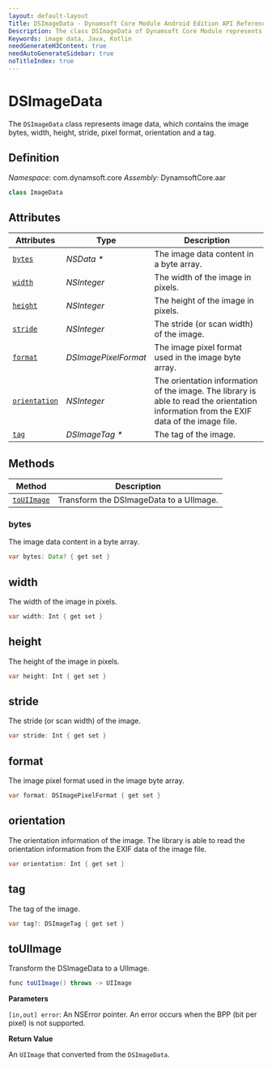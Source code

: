 ```yaml
---
layout: default-layout
Title: DSImageData - Dynamsoft Core Module Android Edition API Reference
Description: The class DSImageData of Dynamsoft Core Module represents image data, which contains the image bytes, width, height, stride, pixel format, orientation and a tag.
Keywords: image data, Java, Kotlin
needGenerateH3Content: true
needAutoGenerateSidebar: true
noTitleIndex: true
---
```


# DSImageData

The `DSImageData` class represents image data, which contains the image bytes, width, height, stride, pixel format, orientation and a tag.

## Definition

*Namespace*: com.dynamsoft.core
*Assembly:* DynamsoftCore.aar

```java
class ImageData
```

## Attributes

| Attributes | Type | Description |
| ---------- | ---- | ----------- |
| [`bytes`](#bytes) | *NSData \** | The image data content in a byte array. |
| [`width`](#width) | *NSInteger* | The width of the image in pixels. |
| [`height`](#height) | *NSInteger* | The height of the image in pixels. |
| [`stride`](#stride) | *NSInteger* | The stride (or scan width) of the image. |
| [`format`](#format) | *DSImagePixelFormat* | The image pixel format used in the image byte array. |
| [`orientation`](#orientation) | *NSInteger* | The orientation information of the image. The library is able to read the orientation information from the EXIF data of the image file. |
| [`tag`](#tag) | *DSImageTag \** | The tag of the image. |

## Methods

| Method | Description |
| ------ | ----------- |
| [`toUIImage`](#touiimage) | Transform the DSImageData to a UIImage. |

### bytes

The image data content in a byte array.

```java
var bytes: Data? { get set }
```

## width

The width of the image in pixels.  

```java
var width: Int { get set }
```

## height

The height of the image in pixels.  

```java
var height: Int { get set }
```

## stride

The stride (or scan width) of the image.

```java
var stride: Int { get set }
```

## format

The image pixel format used in the image byte array.

```java
var format: DSImagePixelFormat { get set }
```

## orientation

The orientation information of the image. The library is able to read the orientation information from the EXIF data of the image file.

```java
var orientation: Int { get set }
```

## tag

The tag of the image.

```java
var tag?: DSImageTag { get set }
```

## toUIImage

Transform the DSImageData to a UIImage.

```java
func toUIImage() throws -> UIImage
```

**Parameters**

`[in,out] error`: An NSError pointer. An error occurs when the BPP (bit per pixel) is not supported.

**Return Value**

An `UIImage` that converted from the `DSImageData`.
